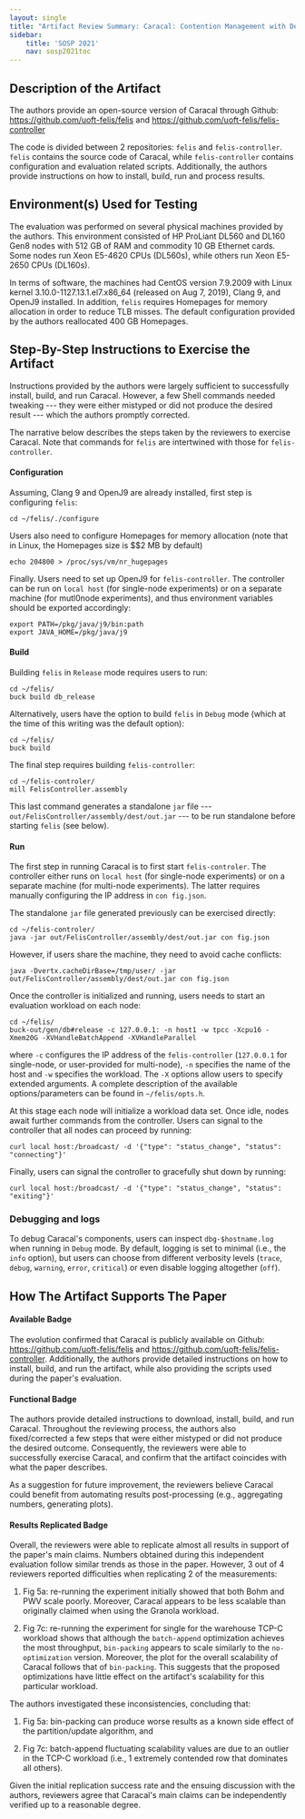 ```yaml
---
layout: single
title: "Artifact Review Summary: Caracal: Contention Management with Deterministic Concurrency Control"
sidebar:
    title: 'SOSP 2021'
    nav: sosp2021toc
---
```


## Description of the Artifact

The authors provide an open-source version of Caracal through Github: <https://github.com/uoft-felis/felis> and <https://github.com/uoft-felis/felis-controller>

The code is divided between 2 repositories: `felis` and `felis-controller`. `felis` contains the source code of Caracal, while `felis-controller` contains configuration and evaluation related scripts. Additionally, the authors provide instructions on how to install, build, run and process results.

## Environment(s) Used for Testing

The evaluation was performed on several physical machines provided by the authors. This environment consisted of HP ProLiant DL560 and DL160 Gen8 nodes with 512 GB of RAM and commodity 10 GB Ethernet cards. Some nodes run Xeon E5-4620 CPUs (DL560s), while others run Xeon E5-2650 CPUs (DL160s).

In terms of software, the machines had CentOS version 7.9.2009 with Linux kernel 3.10.0-1127.13.1.el7.x86_64 (released on Aug 7, 2019), Clang 9, and OpenJ9 installed. In addition, `felis` requires Homepages for memory allocation in order to reduce TLB misses. The default configuration provided by the authors reallocated 400 GB Homepages. 

## Step-By-Step Instructions to Exercise the Artifact

Instructions provided by the authors were largely sufficient to successfully install, build, and run Caracal. However, a few Shell commands needed tweaking --- they were either mistyped or did not produce the desired result --- which the authors promptly corrected.

The narrative below describes the steps taken by the reviewers to exercise Caracal. Note that commands for `felis` are intertwined with those for `felis-controller`.

#### Configuration

Assuming, Clang 9 and OpenJ9 are already installed, first step is configuring `felis`:
```
cd ~/felis/./configure
```

Users also need to configure Homepages for memory allocation (note that in Linux, the Homepages size is $$2 MB by default)
```
echo 204800 > /proc/sys/vm/nr_hugepages
```

Finally. Users need to set up OpenJ9 for `felis-controller`. The controller can be run on `local host` (for single-node experiments) or on a separate machine (for mutl0node experiments), and thus environment variables should be exported accordingly:
```
export PATH=/pkg/java/j9/bin:path
export JAVA_HOME=/pkg/java/j9
```

#### Build

Building `felis` in `Release` mode requires users to run:

```
cd ~/felis/
buck build db_release
```

Alternatively, users have the option to build `felis` in `Debug` mode (which at the time of this writing was the default option):
```
cd ~/felis/
buck build
```

The final step requires building `felis-controller`: 
```
cd ~/felis-controler/ 
mill FelisController.assembly
```

This last command generates a standalone `jar` file --- `out/FelisController/assembly/dest/out.jar` --- to be run standalone before starting `felis` (see below).

#### Run

The first step in running Caracal is to first start `felis-controler`. The controller either runs on `local host` (for single-node experiments) or on a separate machine (for multi-node experiments). The latter requires manually configuring the IP address in `con fig.json`.

The standalone `jar` file generated previously can be exercised directly:
```
cd ~/felis-controler/ 
java -jar out/FelisController/assembly/dest/out.jar con fig.json
```

However, if users share the machine, they need to avoid cache conflicts:
```
java -Dvertx.cacheDirBase=/tmp/user/ -jar out/FelisController/assembly/dest/out.jar con fig.json
```

Once the controller is initialized and running, users needs to start an evaluation workload on each node:
```
cd ~/felis/
buck-out/gen/db#release -c 127.0.0.1: -n host1 -w tpcc -Xcpu16 -Xmem20G -XVHandleBatchAppend -XVHandleParallel
```
where `-c` configures the IP address of the `felis-controller` (`127.0.0.1` for single-node, or user-provided for multi-node), `-n` specifies the name of the host and `-w` specifies the workload. The `-X` options allow users to specify extended arguments. A complete description of the available options/parameters can be found in `~/felis/opts.h`.

At this stage each node will initialize a workload data set. Once idle, nodes await further commands from the controller. Users can signal to the controller that all nodes can proceed by running:
```
curl local host:/broadcast/ -d '{"type": "status_change", "status": "connecting"}'
```

Finally, users can signal the controller to gracefully shut down by running:
```
curl local host:/broadcast/ -d '{"type": "status_change", "status": "exiting"}'
```

### Debugging and logs

To debug Caracal's components, users can inspect `dbg-$hostname.log` when running in `Debug` mode. By default, logging is set to minimal (i.e., the `info` option), but users can choose from different verbosity levels (`trace`, `debug`, `warning`, `error`, `critical`) or even disable logging altogether (`off`).

## How The Artifact Supports The Paper

#### Available Badge

The evolution confirmed that Caracal is publicly available on Github: <https://github.com/uoft-felis/felis> and <https://github.com/uoft-felis/felis-controller>. Additionally, the authors provide detailed instructions on how to install, build, and run the artifact, while also providing the scripts used during the paper's evaluation.

#### Functional Badge

The authors provide detailed instructions to download, install, build, and run Caracal. Throughout the reviewing process, the authors also fixed/corrected a few steps that were either mistyped or did not produce the desired outcome. Consequently, the reviewers were able to successfully exercise Caracal, and confirm that the artifact coincides with what the paper describes.

As a suggestion for future improvement, the reviewers believe Caracal could benefit from automating results post-processing (e.g., aggregating numbers, generating plots).

#### Results Replicated Badge

Overall, the reviewers were able to replicate almost all results in support of the paper's main claims. Numbers obtained during this independent evaluation follow similar trends as those in the paper. However, 3 out of 4 reviewers reported difficulties when replicating 2 of the measurements:

1. Fig 5a: re-running the experiment initially showed that both Bohm and PWV scale poorly. Moreover, Caracal appears to be less scalable than originally claimed when using the Granola workload.

2. Fig 7c: re-running the experiment for single for the warehouse TCP-C workload shows that although the `batch-append` optimization achieves the most throughput, `bin-packing` appears to scale similarly to the `no-optimization` version. Moreover, the plot for the overall scalability of Caracal follows that of `bin-packing`. This suggests that the proposed optimizations have little effect on the artifact's scalability for this particular workload.

The authors investigated these inconsistencies, concluding that:

1. Fig 5a: bin-packing can produce worse results as a known side effect of the partition/update algorithm, and 

2. Fig 7c: batch-append fluctuating scalability values are due to an outlier in the TCP-C workload (i.e., 1 extremely contended row that dominates all others).

Given the initial replication success rate and the ensuing discussion with the authors, reviewers agree that Caracal's main claims can be independently verified up to a reasonable degree.
